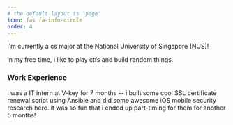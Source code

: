 ```yaml
---
# the default layout is 'page'
icon: fas fa-info-circle
order: 4
---
```


i'm currently a cs major at the National University of Singapore (NUS)!

in my free time, i like to play ctfs and build random things. 

### Work Experience 
i was a IT intern at V-key for 7 months -- i built some cool SSL certificate renewal script using Ansible and did some awesome iOS mobile security research here. it was so fun that i ended up part-timing for them for another 5 months!
